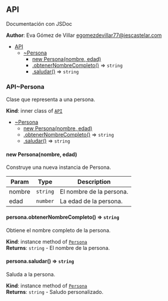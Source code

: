 <a name="module_API"></a>

## API
Documentación con JSDoc

**Author**: Eva Gómez de Villar <egomezdevillar77@iescastelar.com>  

* [API](#module_API)
    * [~Persona](#module_API..Persona)
        * [new Persona(nombre, edad)](#new_module_API..Persona_new)
        * [.obtenerNombreCompleto()](#module_API..Persona+obtenerNombreCompleto) ⇒ <code>string</code>
        * [.saludar()](#module_API..Persona+saludar) ⇒ <code>string</code>

<a name="module_API..Persona"></a>

### API~Persona
Clase que representa a una persona.

**Kind**: inner class of [<code>API</code>](#module_API)  

* [~Persona](#module_API..Persona)
    * [new Persona(nombre, edad)](#new_module_API..Persona_new)
    * [.obtenerNombreCompleto()](#module_API..Persona+obtenerNombreCompleto) ⇒ <code>string</code>
    * [.saludar()](#module_API..Persona+saludar) ⇒ <code>string</code>

<a name="new_module_API..Persona_new"></a>

#### new Persona(nombre, edad)
Construye una nueva instancia de Persona.


| Param | Type | Description |
| --- | --- | --- |
| nombre | <code>string</code> | El nombre de la persona. |
| edad | <code>number</code> | La edad de la persona. |

<a name="module_API..Persona+obtenerNombreCompleto"></a>

#### persona.obtenerNombreCompleto() ⇒ <code>string</code>
Obtiene el nombre completo de la persona.

**Kind**: instance method of [<code>Persona</code>](#module_API..Persona)  
**Returns**: <code>string</code> - El nombre de la persona.  
<a name="module_API..Persona+saludar"></a>

#### persona.saludar() ⇒ <code>string</code>
Saluda a la persona.

**Kind**: instance method of [<code>Persona</code>](#module_API..Persona)  
**Returns**: <code>string</code> - Saludo personalizado.  

